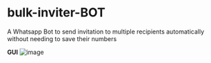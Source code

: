 # bulk-inviter-BOT
A Whatsapp Bot to send invitation to multiple recipients automatically without needing to save their numbers

**GUI**
![image](https://user-images.githubusercontent.com/67222042/187029389-82a18333-bd25-4bd5-bbf2-0fed4cc4b9c7.png)
